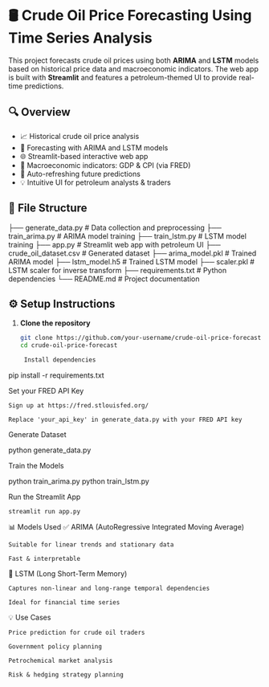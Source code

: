 # 🛢️ Crude Oil Price Forecasting Using Time Series Analysis

This project forecasts crude oil prices using both **ARIMA** and **LSTM** models based on historical price data and macroeconomic indicators. The web app is built with **Streamlit** and features a petroleum-themed UI to provide real-time predictions.

## 🔍 Overview

- 📈 Historical crude oil price analysis
- 🔮 Forecasting with ARIMA and LSTM models
- 🌐 Streamlit-based interactive web app
- 🧮 Macroeconomic indicators: GDP & CPI (via FRED)
- 🧰 Auto-refreshing future predictions
- 💡 Intuitive UI for petroleum analysts & traders

## 📁 File Structure

├── generate_data.py # Data collection and preprocessing ├── train_arima.py # ARIMA model training ├── train_lstm.py # LSTM model training ├── app.py # Streamlit web app with petroleum UI ├── crude_oil_dataset.csv # Generated dataset ├── arima_model.pkl # Trained ARIMA model ├── lstm_model.h5 # Trained LSTM model ├── scaler.pkl # LSTM scaler for inverse transform ├── requirements.txt # Python dependencies └── README.md # Project documentation


## ⚙️ Setup Instructions

1. **Clone the repository**
   ```bash
   git clone https://github.com/your-username/crude-oil-price-forecast.git
   cd crude-oil-price-forecast

    Install dependencies

pip install -r requirements.txt

Set your FRED API Key

    Sign up at https://fred.stlouisfed.org/

    Replace 'your_api_key' in generate_data.py with your FRED API key

Generate Dataset

python generate_data.py

Train the Models

python train_arima.py
python train_lstm.py

Run the Streamlit App

    streamlit run app.py

📊 Models Used
✅ ARIMA (AutoRegressive Integrated Moving Average)

    Suitable for linear trends and stationary data

    Fast & interpretable

🧠 LSTM (Long Short-Term Memory)

    Captures non-linear and long-range temporal dependencies

    Ideal for financial time series

💡 Use Cases

    Price prediction for crude oil traders

    Government policy planning

    Petrochemical market analysis

    Risk & hedging strategy planning
